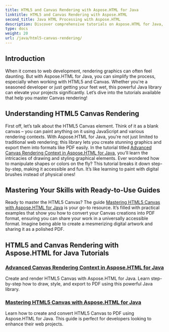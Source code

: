 ```yaml
---
title: HTML5 and Canvas Rendering with Aspose.HTML for Java
linktitle: HTML5 and Canvas Rendering with Aspose.HTML
second_title: Java HTML Processing with Aspose.HTML
description: Discover comprehensive tutorials on Aspose.HTML for Java, covering HTML5 and Canvas rendering to enrich your web development skills.
type: docs
weight: 20
url: /java/html5-canvas-rendering/
---
```

## Introduction

When it comes to web development, rendering graphics can often feel daunting. But with Aspose.HTML for Java, you can simplify the process, especially when working with HTML5 and Canvas. Whether you're a seasoned developer or just getting your feet wet, this powerful Java library can elevate your projects significantly. Let’s dive into the tutorials available that help you master Canvas rendering!

## Understanding HTML5 Canvas Rendering

First off, let’s talk about the HTML5 Canvas element. Think of it as a blank canvas – you can paint anything on it using JavaScript and various rendering contexts. With Aspose.HTML for Java, you're not just limited to traditional web rendering; this library lets you create stunning graphics and export them into formats like PDF easily. In the tutorial titled [Advanced Canvas Rendering Context in Aspose.HTML for Java](./advanced-canvas-rendering-context/), you’ll learn the intricacies of drawing and styling graphical elements. Ever wondered how to manipulate shapes or colors on the fly? This tutorial breaks it down step-by-step, making it accessible and fun. It’s like learning to paint with digital brushes instead of physical ones!

## Mastering Your Skills with Ready-to-Use Guides

Ready to master the HTML5 Canvas? The guide [Mastering HTML5 Canvas with Aspose.HTML for Java](./html5-canvas/) is your go-to resource. It’s filled with practical examples that show you how to convert your Canvas creations into PDF format, ensuring you can share your work in a universally accessible format. Imagine being able to create a mesmerizing digital artwork and sharing it as a polished PDF.

## HTML5 and Canvas Rendering with Aspose.HTML for Java Tutorials
### [Advanced Canvas Rendering Context in Aspose.HTML for Java](./advanced-canvas-rendering-context/)
Create and render HTML5 Canvas with Aspose.HTML for Java. Learn step-by-step how to draw, style, and export to PDF using this powerful Java library.
### [Mastering HTML5 Canvas with Aspose.HTML for Java](./html5-canvas/)
Learn how to create and convert HTML5 Canvas to PDF using Aspose.HTML for Java. This guide is perfect for developers looking to enhance their web projects.